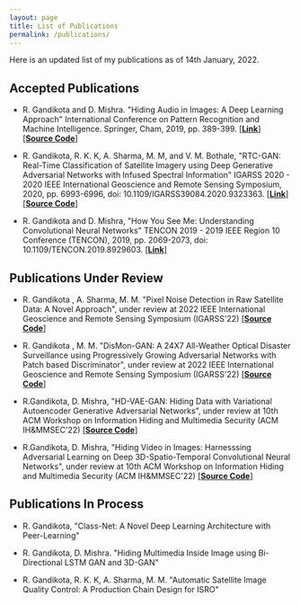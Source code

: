```yaml
---
layout: page
title: List of Publications
permalink: /publications/
---
```

Here is an updated list of my publications as of 14th January, 2022. 
## Accepted Publications
-  R. Gandikota and D. Mishra. "Hiding Audio in Images: A Deep Learning Approach" International Conference on Pattern Recognition and Machine Intelligence. Springer, Cham, 2019, pp. 389-399. [[**Link**]](https://link.springer.com/chapter/10.1007/978-3-030-34872-4_43) [[**Source Code**]](https://github.com/RohitGandikota/Hiding-Audio-in-Images-using-Deep-Generative-Network-with-Adversarial-Training)
    
-  R. Gandikota, R. K. K, A. Sharma, M. M, and V. M. Bothale, "RTC-GAN: Real-Time Classification of Satellite Imagery using Deep Generative Adversarial Networks with Infused Spectral Information" IGARSS 2020 - 2020 IEEE International Geoscience and Remote Sensing Symposium, 2020, pp. 6993-6996, doi: 10.1109/IGARSS39084.2020.9323363. [[**Link**]](https://ieeexplore.ieee.org/document/9323363) [[**Source Code**]](https://github.com/RohitGandikota/Land-Use-Land-Cover-Classification-of-Satellite-Images-using-Deep-Learning)

-  R. Gandikota and D. Mishra, "How You See Me: Understanding Convolutional Neural Networks" TENCON 2019 - 2019 IEEE Region 10 Conference (TENCON), 2019, pp. 2069-2073, doi: 10.1109/TENCON.2019.8929603. [[**Link**]](https://ieeexplore.ieee.org/document/8929603)

## Publications Under Review
-  R. Gandikota , A. Sharma, M. M. "Pixel Noise Detection in Raw Satellite Data: A Novel Approach", under review at 2022 IEEE International Geoscience and Remote Sensing Symposium (IGARSS'22) [[**Source Code**]](https://github.com/RohitGandikota/Automatic-Image-Quality-Analysis/blob/main/pixelNoiseDetection.py)    

-  R. Gandikota , M. M. "DisMon-GAN: A 24X7 All-Weather Optical Disaster Surveillance using Progressively Growing Adversarial Networks with Patch based Discriminator", under review at 2022 IEEE International Geoscience and Remote Sensing Symposium (IGARSS'22) [[**Source Code**]](https://github.com/RohitGandikota/DisMonGAN-SAR2Optical-Translation-for-Disaster-Monitoring)  

- R.Gandikota, D. Mishra, "HD-VAE-GAN: Hiding Data with Variational Autoencoder Generative Adversarial Networks", under review at 10th ACM Workshop on Information Hiding and Multimedia Security (ACM IH&MMSEC'22) [[**Source Code**]](https://github.com/RohitGandikota/Hiding-Images-using-VAE-Genarative-Adversarial-Networks)

- R.Gandikota, D. Mishra, "Hiding Video in Images: Harnesssing Adversarial Learning on Deep 3D-Spatio-Temporal Convolutional Neural Networks", under review at 10th ACM Workshop on Information Hiding and Multimedia Security (ACM IH&MMSEC'22) [[**Source Code**]](https://github.com/RohitGandikota/Hiding-Video-in-Images-using-Deep-Generative-Adversarial-Networks)

## Publications In Process
-  R. Gandikota, "Class-Net: A Novel Deep Learning Architecture with Peer-Learning"
    
-  R. Gandikota, D. Mishra. "Hiding Multimedia Inside Image using Bi-Directional LSTM GAN and 3D-GAN"
    
-  R. Gandikota, R. K. K, A. Sharma, M. M. "Automatic Satellite Image Quality Control: A Production Chain Design for ISRO"
